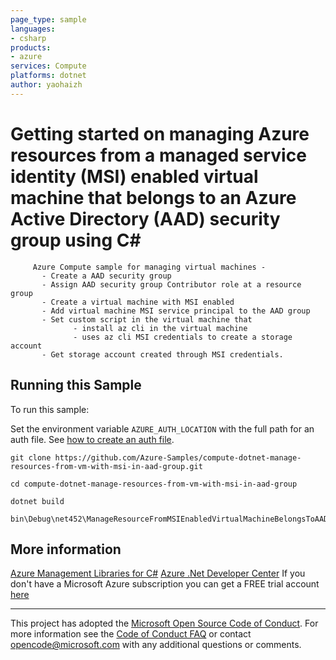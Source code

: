 ```yaml
---
page_type: sample
languages:
- csharp
products:
- azure
services: Compute
platforms: dotnet
author: yaohaizh
---
```


# Getting started on managing Azure resources from a managed service identity (MSI) enabled virtual machine that belongs to an Azure Active Directory (AAD) security group using C# #

         Azure Compute sample for managing virtual machines -
           - Create a AAD security group
           - Assign AAD security group Contributor role at a resource group
           - Create a virtual machine with MSI enabled
           - Add virtual machine MSI service principal to the AAD group
           - Set custom script in the virtual machine that
                  - install az cli in the virtual machine
                  - uses az cli MSI credentials to create a storage account
           - Get storage account created through MSI credentials.


## Running this Sample ##

To run this sample:

Set the environment variable `AZURE_AUTH_LOCATION` with the full path for an auth file. See [how to create an auth file](https://github.com/Azure/azure-libraries-for-net/blob/master/AUTH.md).

    git clone https://github.com/Azure-Samples/compute-dotnet-manage-resources-from-vm-with-msi-in-aad-group.git

    cd compute-dotnet-manage-resources-from-vm-with-msi-in-aad-group

    dotnet build

    bin\Debug\net452\ManageResourceFromMSIEnabledVirtualMachineBelongsToAADGroup.exe

## More information ##

[Azure Management Libraries for C#](https://github.com/Azure/azure-sdk-for-net/tree/Fluent)
[Azure .Net Developer Center](https://azure.microsoft.com/en-us/develop/net/)
If you don't have a Microsoft Azure subscription you can get a FREE trial account [here](http://go.microsoft.com/fwlink/?LinkId=330212)

---

This project has adopted the [Microsoft Open Source Code of Conduct](https://opensource.microsoft.com/codeofconduct/). For more information see the [Code of Conduct FAQ](https://opensource.microsoft.com/codeofconduct/faq/) or contact [opencode@microsoft.com](mailto:opencode@microsoft.com) with any additional questions or comments.